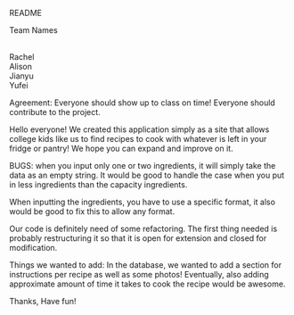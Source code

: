 README 

Team Names

<br>Rachel
<br>Alison
<br>Jianyu
<br>Yufei

Agreement:
Everyone should show up to class on time!
Everyone should contribute to the project.


Hello everyone!
We created this application simply as a site that allows college kids like us to find recipes to cook with whatever is left in your fridge or pantry! We hope you can expand and improve on it.

BUGS: when you input only one or two ingredients, it will simply take the data as an empty string. It would be good to handle the case when you put in less ingredients than the capacity ingredients.

When inputting the ingredients, you have to use a specific format, it also would be good to fix this to allow any format. 

Our code is definitely need of some refactoring. The first thing needed is probably restructuring it so that it is open for extension and closed for modification.

Things we wanted to add: In the database, we wanted to add a section for instructions per recipe as well as some photos! Eventually, also adding approximate amount of time it takes to cook the recipe would be awesome.

Thanks,
Have fun!
